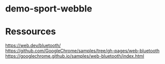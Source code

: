 # demo-sport-webble

# Ressources

https://web.dev/bluetooth/
https://github.com/GoogleChrome/samples/tree/gh-pages/web-bluetooth
https://googlechrome.github.io/samples/web-bluetooth/index.html
